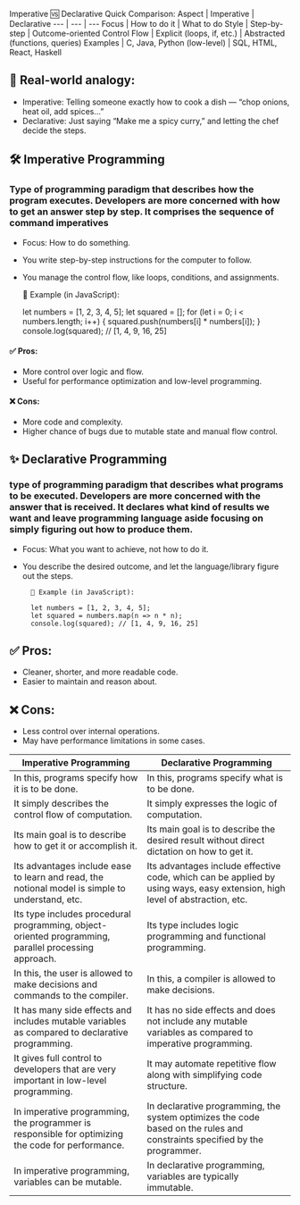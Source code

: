 Imperative 🆚 Declarative Quick Comparison:
Aspect | Imperative |	Declarative
--- | --- | ---
Focus |	How to do it |	What to do
Style |	Step-by-step |	Outcome-oriented
Control Flow |	Explicit (loops, if, etc.) |	Abstracted (functions, queries)
Examples |	C, Java, Python (low-level) |	SQL, HTML, React, Haskell

## 📌 Real-world analogy:

+ Imperative: Telling someone exactly how to cook a dish — “chop onions, heat oil, add spices...”
+ Declarative: Just saying “Make me a spicy curry,” and letting the chef decide the steps.

## 🛠 Imperative Programming

### Type of programming paradigm that describes how the program executes. Developers are more concerned with how to get an answer step by step. It comprises the sequence of command imperatives

+ Focus: How to do something.
+ You write step-by-step instructions for the computer to follow.
+ You manage the control flow, like loops, conditions, and assignments.

    🔸 Example (in JavaScript):
    
    let numbers = [1, 2, 3, 4, 5];
    let squared = [];
    for (let i = 0; i < numbers.length; i++) {
      squared.push(numbers[i] * numbers[i]);
    }
    console.log(squared); // [1, 4, 9, 16, 25]

#### ✅ Pros:

+ More control over logic and flow.
+ Useful for performance optimization and low-level programming.

#### ❌ Cons:

+ More code and complexity.
+ Higher chance of bugs due to mutable state and manual flow control.


## ✨ Declarative Programming

### type of programming paradigm that describes what programs to be executed. Developers are more concerned with the answer that is received. It declares what kind of results we want and leave programming language aside focusing on simply figuring out how to produce them.

+ Focus: What you want to achieve, not how to do it.
+ You describe the desired outcome, and let the language/library figure out the steps.

        🔸 Example (in JavaScript):
        
        let numbers = [1, 2, 3, 4, 5];
        let squared = numbers.map(n => n * n);
        console.log(squared); // [1, 4, 9, 16, 25]

## ✅ Pros:

+ Cleaner, shorter, and more readable code.
+ Easier to maintain and reason about.

## ❌ Cons:

+ Less control over internal operations.
+ May have performance limitations in some cases.

Imperative Programming | Declarative Programming  
---- | ----
In this, programs specify how it is to be done.  | In this, programs specify what is to be done.  
It simply describes the control flow of computation.  | It simply expresses the logic of computation.  
Its main goal is to describe how to get it or accomplish it.  | Its main goal is to describe the desired result without direct dictation on how to get it.  
Its advantages include ease to learn and read, the notional model is simple to understand, etc.  | Its advantages include effective code, which can be applied by using ways, easy extension, high level of abstraction, etc.  
Its type includes procedural programming, object-oriented programming, parallel processing approach.  | Its type includes logic programming and functional programming.  
In this, the user is allowed to make decisions and commands to the compiler. | In this, a compiler is allowed to make decisions.  
It has many side effects and includes mutable variables as compared to declarative programming. | It has no side effects and does not include any mutable variables as compared to imperative programming.  
It gives full control to developers that are very important in low-level programming. | It may automate repetitive flow along with simplifying code structure. 
In imperative programming, the programmer is responsible for optimizing the code for performance. | In declarative programming, the system optimizes the code based on the rules and constraints specified by the programmer.
In imperative programming, variables can be mutable. | In declarative programming, variables are typically immutable.

